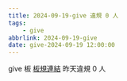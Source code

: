 ```yaml
---
title: 2024-09-19-give 違規 0 人
tags:
    - give
abbrlink: 2024-09-19-give
date: give-2024-09-19 12:00:00
---
```

give 板 [板規連結](https://www.ptt.cc/bbs/give/M.1612495900.A.C32.html)
昨天違規 0 人
